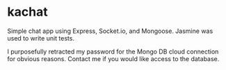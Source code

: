 # kachat
Simple chat app using Express, Socket.io, and Mongoose. Jasmine was used to write unit tests.

I purposefully retracted my password for the Mongo DB cloud connection for obvious reasons. Contact me if you would like access to the database.
